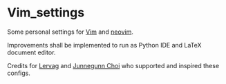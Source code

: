# Vim_settings

Some personal settings for [Vim](http://www.vim.org/) and [neovim](https://neovim.io/).

Improvements shall be implemented to run as Python IDE and LaTeX document editor.

Credits for [Lervag](https://github.com/lervag/vimtex) and [Junnegunn Choi](https://github.com/junegunn) who supported and inspired these configs.

